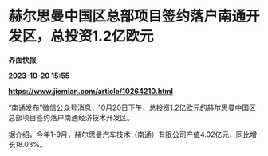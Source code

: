 # 赫尔思曼中国区总部项目签约落户南通开发区，总投资1.2亿欧元
**界面快报**

**2023-10-20 15:55**

**https://www.jiemian.com/article/10264210.html**

“南通发布”微信公众号消息，10月20日下午，总投资1.2亿欧元的赫尔思曼中国区总部项目签约落户南通经济技术开发区。

据介绍，今年1-9月，赫尔思曼汽车技术（南通）有限公司产值4.02亿元，同比增长18.03%。